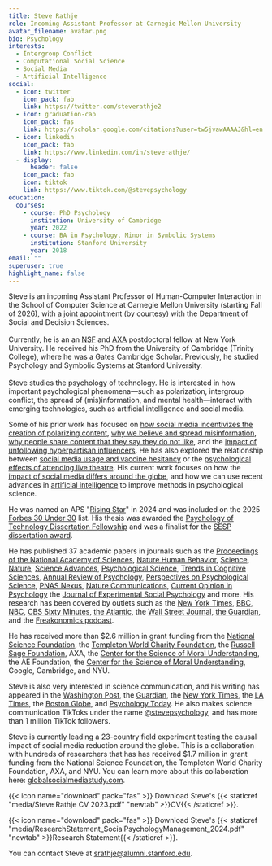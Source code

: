 ```yaml
---
title: Steve Rathje
role: Incoming Assistant Professor at Carnegie Mellon University
avatar_filename: avatar.png
bio: Psychology
interests:
  - Intergroup Conflict
  - Computational Social Science
  - Social Media
  - Artificial Intelligence
social:
  - icon: twitter
    icon_pack: fab
    link: https://twitter.com/steverathje2
  - icon: graduation-cap
    icon_pack: fas
    link: https://scholar.google.com/citations?user=tw5jvawAAAAJ&hl=en
  - icon: linkedin
    icon_pack: fab
    link: https://www.linkedin.com/in/steverathje/
  - display:
      header: false
    icon_pack: fab
    icon: tiktok
    link: https://www.tiktok.com/@stevepsychology
education:
  courses:
    - course: PhD Psychology
      institution: University of Cambridge
      year: 2022
    - course: BA in Psychology, Minor in Symbolic Systems
      institution: Stanford University
      year: 2018
email: ""
superuser: true
highlight_name: false
---
```

S﻿teve is an incoming Assistant Professor of Human-Computer Interaction in the School of Computer Science at Carnegie Mellon University (starting Fall of 2026), with a joint appointment (by courtesy) with the Department of Social and Decision Sciences. \
\
Currently, he is an an [NSF](https://www.nsf.gov/awardsearch/showAward?AWD_ID=2404649&HistoricalAwards=false) and [AXA](https://axa-research.org/fund-your-research/post-doctoral-fellowships) postdoctoral fellow at New York University. He received his PhD from the University of Cambridge (Trinity College), where he was a Gates Cambridge Scholar. Previously, he studied Psychology and Symbolic Systems at Stanford University.\
\
Steve studies the psychology of technology. He is interested in how important psychological phenomena—such as polarization, intergroup conflict, the spread of (mis)information, and mental health—interact with emerging technologies, such as artificial intelligence and social media. 

Some of his prior work has focused on [how social media incentivizes the creation of polarizing content](https://www.pnas.org/doi/10.1073/pnas.2024292118), [why we believe and spread misinformation](https://www.nature.com/articles/s41562-023-01540-w), [why people share content that they say they do not like](https://journals.sagepub.com/doi/10.1177/17456916231190392), and the [impact of unfollowing hyperpartisan influencers](https://osf.io/preprints/psyarxiv/acbwg). He has also explored the relationship between [social media usage and vaccine hesitancy](https://academic.oup.com/pnasnexus/article/1/4/pgac207/6726650) or the [psychological effects of attending live theatre](https://www.sciencedirect.com/science/article/abs/pii/S002210312100038X). His current work focuses on how the [impact of social media differs around the globe](https://globalsocialmediastudy.com/), and how we can use recent advances in [artificial intelligence](https://www.pnas.org/doi/10.1073/pnas.2308950121) to improve methods in psychological science.  

He was named an APS "[Rising Star](https://www.psychologicalscience.org/members/awards-and-honors/aps-rising-stars/news-rising-stars)" in 2024 and was included on the 2025 [Forbes 30 Under 30](https://www.forbes.com/30-under-30/2025/social-media?profile=steve-rathje) list. His thesis was awarded the [Psychology of Technology Dissertation Fellowship](https://www.psychoftech.org/past-dissertation-award-recipients) and was a finalist for the [SESP dissertation award](https://www.sesp.org/content.asp?admin=Y&contentid=148). 

He has published 37 academic papers in journals such as the [Proceedings of the National Academy of Sciences](https://www.pnas.org/doi/10.1073/pnas.2024292118?__cf_chl_tk=fOwjPK9E2pbuXsHM5XXLPuDr6ByP7oj0m8zw4bY2IvQ-1733234106-1.0.1.1-rOlXD7tR3iEyQI.ZLudHR.mSubusM6fICtUesnheal4), [Nature Human Behavior](https://www.nature.com/articles/s41562-023-01540-w), [Science](https://www.science.org/doi/10.1126/science.adh4764), [Nature](https://www.nature.com/articles/d41586-024-02853-0), [Science Advances](https://www.science.org/doi/10.1126/sciadv.abo6254), [Psychological Science](https://sage.figshare.com/articles/journal_contribution/Pennycook_Supplemental_Material_rev_Supplemental_material_for_Fighting_COVID-19_Misinformation_on_Social_Media_Experimental_Evidence_for_a_Scalable_Accuracy-Nudge_Intervention/12594110/2), [Trends in Cognitive Sciences](https://www.sciencedirect.com/science/article/abs/pii/S1364661321001960), [Annual Review of Psychology](https://www.annualreviews.org/doi/10.1146/annurev-psych-022123-110258), [Perspectives on Psychological Science](https://psyarxiv.com/gmun4/), [PNAS Nexus](https://academic.oup.com/pnasnexus/article/1/4/pgac207/6726650), [Nature Communications](https://www.nature.com/articles/s41467-021-27668-9), [Current Opinion in Psychology](https://www.sciencedirect.com/science/article/abs/pii/S2352250X23002324) the [Journal of Experimental Social Psychology](https://psycnet.apa.org/record/2021-55489-001) and more. His research has been covered by outlets such as the [New York Times](https://www.nytimes.com/2022/10/06/opinion/elon-musk-twitter.html), [BBC](https://www.bbc.com/news/technology-57558028), [NBC](https://www.nbcnews.com/tech/tech-news/go-viral-social-media-attack-political-opponent-study-says-rcna1277), [CBS Sixty Minutes](https://www.youtube.com/watch?v=WLfr7sU5W2E), [the Atlantic](https://www.theatlantic.com/magazine/archive/2022/05/social-media-democracy-trust-babel/629369/), the [Wall Street Journal](https://www.wsj.com/articles/reason-why-you-should-attend-live-theater-11636403394), [the Guardian](https://www.theguardian.com/education/2021/jun/30/critical-race-theory-rightwing-social-media-viral-video), and the [Freakonomics podcast](https://www.freakonomics.com/podcast/why-is-u-s-media-so-negative/).

He has received more than $2.6 million in grant funding from the [National Science Foundation](https://www.nsf.gov/awardsearch/showAward?AWD_ID=2334148&HistoricalAwards=false), the [Templeton World Charity Foundation](https://www.templetonworldcharity.org/projects-database/31570), the [Russell Sage Foundation](https://www.russellsage.org/awarded-project/understanding-how-online-social-networks-contribute-polarization), AXA, the [Center for the Science of Moral Understanding](https://www.moralunderstanding.com/scholars), the AE Foundation, the [Center for the Science of Moral Understanding](https://www.moralunderstanding.com/scholars), Google, Cambridge, and NYU.

Steve is also very interested in science communication, and his writing has appeared in the [Washington Post](https://www.washingtonpost.com/politics/2021/07/13/why-facebook-really-really-doesnt-want-discourage-extremism/), the [Guardian](https://www.theguardian.com/science/head-quarters/2017/jul/20/the-power-of-framing-its-not-what-you-say-its-how-you-say-it), the [New York Times](https://www.nytimes.com/2024/08/14/opinion/new-york-times-endorsements.html), the [LA Times](https://www.latimes.com/opinion/story/2021-05-02/theater-empathy-live-performance-psychology), the [Boston Globe](https://www.bostonglobe.com/2023/12/07/opinion/rathje-van-bavel-paradox-of-internet-virality/), and [Psychology Today](https://www.psychologytoday.com/us/blog/words-matter/201810/why-people-ignore-facts). He also makes science communication TikToks under the name [@stevepsychology](https://www.tiktok.com/@stevepsychology?lang=en), and has more than 1 million TikTok followers. 

S﻿teve is currently leading a 23-country field experiment testing the causal impact of social media reduction around the globe. This is a collaboration with hundreds of researchers that has has received $1.7 million in grant funding from the National Science Foundation, the Templeton World Charity Foundation, AXA, and NYU. You can learn more about this collaboration here: [globalsocialmediastudy.com](https://globalsocialmediastudy.com/). 

{{< icon name="download" pack="fas" >}} Download Steve's {{< staticref "media/Steve Rathje CV 2023.pdf" "newtab" >}}CV{{< /staticref >}}.

{{< icon name="download" pack="fas" >}} Download Steve's {{< staticref "media/ResearchStatement_SocialPsychologyManagement_2024.pdf" "newtab" >}}Research Statement{{< /staticref >}}.

You can contact Steve at srathje@alumni.stanford.edu.